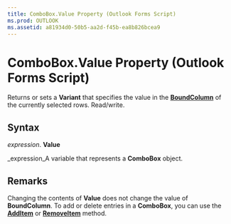 ```yaml
---
title: ComboBox.Value Property (Outlook Forms Script)
ms.prod: OUTLOOK
ms.assetid: a81934d0-50b5-aa2d-f45b-ea8b826bcea9
---
```



# ComboBox.Value Property (Outlook Forms Script)

Returns or sets a  **Variant** that specifies the value in the **[BoundColumn](combobox-boundcolumn-property-outlook-forms-script.md)** of the currently selected rows. Read/write.


## Syntax

 _expression_. **Value**

 _expression_A variable that represents a  **ComboBox** object.


## Remarks

Changing the contents of  **Value** does not change the value of **BoundColumn**. To add or delete entries in a  **ComboBox**, you can use the  **[AddItem](combobox-additem-method-outlook-forms-script.md)** or **[RemoveItem](combobox-removeitem-method-outlook-forms-script.md)** method.


